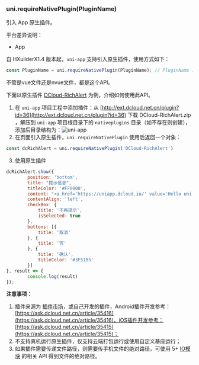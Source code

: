 ### uni.requireNativePlugin(PluginName)

引入 App 原生插件。

平台差异说明：

* App

自 HXuilderX1.4 版本起，``uni-app`` 支持引入原生插件，使用方式如下：

```javascript
const PluginName = uni.requireNativePlugin(PluginName); // PluginName 为原生插件名称
```

不管是vue文件还是nvue文件，都是这个API。

下面以原生插件 [DCloud-RichAlert](https://ext.dcloud.net.cn/plugin?id=36) 为例，介绍如何使用此API。

1. 在 ``uni-app`` 项目工程中添加插件：从 [http://ext.dcloud.net.cn/plugin?id=36](http://ext.dcloud.net.cn/plugin?id=36) 下载 DCloud-RichAlert.zip ，解压到 ``uni-app`` 项目根目录下的 ``nativeplugins`` 目录（如不存在则创建），添加后目录结构为：![ uni-app](https://img-cdn-qiniu.dcloud.net.cn/uploads/article/20181226/10cd9e6a19769b9543e0a0eda2c66696.png)
2. 在页面引入原生插件，``uni.requireNativePlugin`` 使用后返回一个对象：
```javascript
const dcRichAlert = uni.requireNativePlugin('DCloud-RichAlert')
```
3. 使用原生插件
```javascript
dcRichAlert.show({
        position: 'bottom',
        title: "提示信息",
        titleColor: '#FF0000',
        content: "<a href='https://uniapp.dcloud.io/' value='Hello uni-app'>uni-app</a> 是一个使用 Vue.js 开发跨平台应用的前端框架!\n免费的\n免费的\n免费的\n重要的事情说三遍",
        contentAlign: 'left',
        checkBox: {
            title: '不再提示',
            isSelected: true
        },
        buttons: [{
            title: '取消'
        }, {
            title: '否'
        }, {
            title: '确认',
            titleColor: '#3F51B5'
        }]
}, result => {
        console.log(result)
});
```


**注意事项：**

1. 插件来源为 [插件市场](http://ext.dcloud.net.cn/?cat1=5)，或自己开发的插件，Android插件开发参考：[https://ask.dcloud.net.cn/article/35416](https://ask.dcloud.net.cn/article/35416)，iOS插件开发参考：[https://ask.dcloud.net.cn/article/35415](https://ask.dcloud.net.cn/article/35415)；
2. 不支持真机运行原生插件，仅支持云端打包运行或使用自定义基座运行；
3. 如果插件需要传递文件路径，则需要传手机文件的绝对路径，可使用 5+ [IO模块](http://www.html5plus.org/doc/zh_cn/io.html) 的相关 API 得到文件的绝对路径。